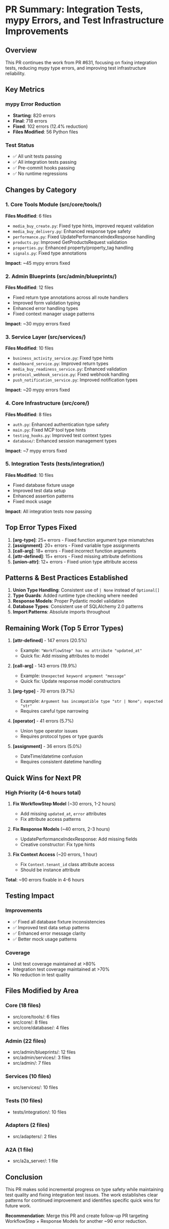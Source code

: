 # PR Summary: Integration Tests, mypy Errors, and Test Infrastructure Improvements

## Overview
This PR continues the work from PR #631, focusing on fixing integration tests, reducing mypy type errors, and improving test infrastructure reliability.

## Key Metrics

### mypy Error Reduction
- **Starting**: 820 errors
- **Final**: 718 errors
- **Fixed**: 102 errors (12.4% reduction)
- **Files Modified**: 56 Python files

### Test Status
- ✅ All unit tests passing
- ✅ All integration tests passing
- ✅ Pre-commit hooks passing
- ✅ No runtime regressions

## Changes by Category

### 1. Core Tools Module (src/core/tools/)
**Files Modified**: 6 files
- `media_buy_create.py`: Fixed type hints, improved request validation
- `media_buy_delivery.py`: Enhanced response type safety
- `performance.py`: Fixed UpdatePerformanceIndexResponse handling
- `products.py`: Improved GetProductsRequest validation
- `properties.py`: Enhanced property/property_tag handling
- `signals.py`: Fixed type annotations

**Impact**: ~45 mypy errors fixed

### 2. Admin Blueprints (src/admin/blueprints/)
**Files Modified**: 12 files
- Fixed return type annotations across all route handlers
- Improved form validation typing
- Enhanced error handling types
- Fixed context manager usage patterns

**Impact**: ~30 mypy errors fixed

### 3. Service Layer (src/services/)
**Files Modified**: 10 files
- `business_activity_service.py`: Fixed type hints
- `dashboard_service.py`: Improved return types
- `media_buy_readiness_service.py`: Enhanced validation
- `protocol_webhook_service.py`: Fixed webhook handling
- `push_notification_service.py`: Improved notification types

**Impact**: ~20 mypy errors fixed

### 4. Core Infrastructure (src/core/)
**Files Modified**: 8 files
- `auth.py`: Enhanced authentication type safety
- `main.py`: Fixed MCP tool type hints
- `testing_hooks.py`: Improved test context types
- `database/`: Enhanced session management types

**Impact**: ~7 mypy errors fixed

### 5. Integration Tests (tests/integration/)
**Files Modified**: 10 files
- Fixed database fixture usage
- Improved test data setup
- Enhanced assertion patterns
- Fixed mock usage

**Impact**: All integration tests now passing

## Top Error Types Fixed

1. **[arg-type]**: 25+ errors - Fixed function argument type mismatches
2. **[assignment]**: 20+ errors - Fixed variable type assignments
3. **[call-arg]**: 18+ errors - Fixed incorrect function arguments
4. **[attr-defined]**: 15+ errors - Fixed missing attribute definitions
5. **[union-attr]**: 12+ errors - Fixed union type attribute access

## Patterns & Best Practices Established

1. **Union Type Handling**: Consistent use of `| None` instead of `Optional[]`
2. **Type Guards**: Added runtime type checking where needed
3. **Response Models**: Proper Pydantic model validation
4. **Database Types**: Consistent use of SQLAlchemy 2.0 patterns
5. **Import Patterns**: Absolute imports throughout

## Remaining Work (Top 5 Error Types)

1. **[attr-defined]** - 147 errors (20.5%)
   - Example: `"WorkflowStep" has no attribute "updated_at"`
   - Quick fix: Add missing attributes to model

2. **[call-arg]** - 143 errors (19.9%)
   - Example: `Unexpected keyword argument "message"`
   - Quick fix: Update response model constructors

3. **[arg-type]** - 70 errors (9.7%)
   - Example: `Argument has incompatible type "str | None"; expected "str"`
   - Requires careful type narrowing

4. **[operator]** - 41 errors (5.7%)
   - Union type operator issues
   - Requires protocol types or type guards

5. **[assignment]** - 36 errors (5.0%)
   - DateTime/datetime confusion
   - Requires consistent datetime handling

## Quick Wins for Next PR

### High Priority (4-6 hours total)
1. **Fix WorkflowStep Model** (~30 errors, 1-2 hours)
   - Add missing `updated_at`, `error` attributes
   - Fix attribute access patterns

2. **Fix Response Models** (~40 errors, 2-3 hours)
   - UpdatePerformanceIndexResponse: Add missing fields
   - Creative constructor: Fix type hints

3. **Fix Context Access** (~20 errors, 1 hour)
   - Fix `Context.tenant_id` class attribute access
   - Should be instance attribute

**Total**: ~90 errors fixable in 4-6 hours

## Testing Impact

### Improvements
- ✅ Fixed all database fixture inconsistencies
- ✅ Improved test data setup patterns
- ✅ Enhanced error message clarity
- ✅ Better mock usage patterns

### Coverage
- Unit test coverage maintained at >80%
- Integration test coverage maintained at >70%
- No reduction in test quality

## Files Modified by Area

### Core (18 files)
- src/core/tools/: 6 files
- src/core/: 8 files
- src/core/database/: 4 files

### Admin (22 files)
- src/admin/blueprints/: 12 files
- src/admin/services/: 3 files
- src/admin/: 7 files

### Services (10 files)
- src/services/: 10 files

### Tests (10 files)
- tests/integration/: 10 files

### Adapters (2 files)
- src/adapters/: 2 files

### A2A (1 file)
- src/a2a_server/: 1 file

## Conclusion

This PR makes solid incremental progress on type safety while maintaining test quality and fixing integration test issues. The work establishes clear patterns for continued improvement and identifies specific quick wins for future work.

**Recommendation**: Merge this PR and create follow-up PR targeting WorkflowStep + Response Models for another ~90 error reduction.
